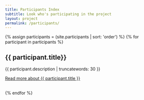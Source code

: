 ```yaml
---
title: Participants Index
subtitle: Look who's participating in the project
layout: project
permalink: /participants/
---
```

 {% assign participants = (site.participants | sort: 'order') %}
{% for participant in participants %}
  <h2>{{ participant.title}}</h2>
  {{ participant.description | truncatewords: 30 }}
  <br/>
  <p class="read-more"><a href="{{ participant.url }}" title="{{ participant.title }}">Read more about {{ participant.title }}</a></p>
  <br/>
{% endfor %}
